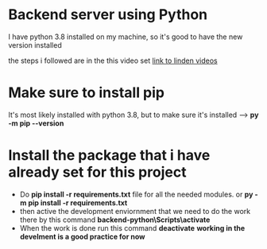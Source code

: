 # Backend server using Python 
I have python 3.8 installed on my machine, so it's good to have the new version installed

the steps i followed are in the this video set [link to linden videos](https://www.linkedin.com/learning/full-stack-web-development-with-flask/setting-up-the-virtual-environment-and-framework?autoplay=true&u=2152804)

# Make sure to install pip 
It's most likely installed with python 3.8, but to make sure it's installed --> **py -m pip --version**

# Install the package that i have already set for this project 
 - Do **pip install -r requirements.txt** file for all the needed modules. or **py -m pip install -r requirements.txt**
 - then active the development enviornment that we need to do the work there by this command **backend-python\Scripts\activate**
 - When the work is done run this command **deactivate**
__working in the develment is a good practice for now__
